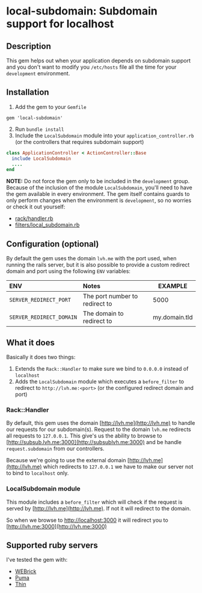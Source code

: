 # local-subdomain: Subdomain support for localhost

## Description

This gem helps out when your application depends on subdomain support and you don't want to modify you `/etc/hosts` file all the time for your `development` environment.

## Installation

1. Add the gem to your `Gemfile`

```
gem 'local-subdomain'
```

2. Run `bundle install`
3. Include the `LocalSubdomain` module into your `application_controller.rb` (or the controllers that requires subdomain support)

```ruby
class ApplicationController < ActionController::Base
  include LocalSubdomain
  ....
end
```

**NOTE:** Do not force the gem only to be included in the `development` group. Because of the inclusion of the module `LocalSubdomain`, you'll need to have the gem available in every environment.
The gem itself contains guards to only perform changes when the environment is `development`, so no worries or check it out yourself:

- [rack/handler.rb](/lib/local-subdomain/rack/handler.rb#L18)
- [filters/local_subdomain.rb](/lib/local-subdomain/filters/local_subdomain.rb#L9)

## Configuration (optional)

By default the gem uses the domain `lvh.me` with the port used, when running the rails server, but it is also possible to provide a custom redirect domain and port using the following `ENV` variables:

| ENV                      | Notes                            |EXAMPLE        |
| :------------------------| :--------------------------------|-------------- |
| `SERVER_REDIRECT_PORT`   | The port number to redirect to   | 5000          |
| `SERVER_REDIRECT_DOMAIN` | The domain to redirect to        | my.domain.tld |

## What it does

Basically it does two things:

1. Extends the `Rack::Handler` to make sure we bind to `0.0.0.0` instead of `localhost`
2. Adds the `LocalSubdomain` module which executes a `before_filter` to redirect to `http://lvh.me:<port>` (or the configured redirect domain and port)

### Rack::Handler

By default, this gem uses the domain [http://lvh.me](http://lvh.me) to handle our requests for our subdomain(s). Request to the domain `lvh.me` redirects all requests to `127.0.0.1`.
This give's us the ability to browse to [http://subsub.lvh.me:3000](http://subsublvh.me:3000) and be handle `request.subdomain` from our controllers.

Because we're going to use the external domain [http://lvh.me](http://lvh.me) which redirects to `127.0.0.1` we have to make our server not to bind to `localhost` only.

### LocalSubdomain module

This module includes a `before_filter` which will check if the request is served by [http://lvh.me](http://lvh.me). If not it will redirect to the domain.

So when we browse to [http://localhost:3000](http://localhost:3000) it will redirect you to [http://lvh.me:3000](http://lvh.me:3000)

## Supported ruby servers

I've tested the gem with:

* [WEBrick](https://rubygems.org/gems/webrick)
* [Puma](http://puma.io/)
* [Thin](http://code.macournoyer.com/thin/)
